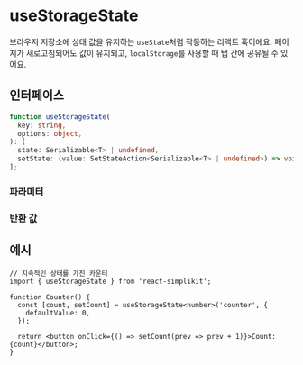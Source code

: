 # useStorageState

브라우저 저장소에 상태 값을 유지하는 `useState`처럼 작동하는 리액트 훅이에요. 페이지가 새로고침되어도 값이 유지되고, `localStorage`를 사용할 때 탭 간에 공유될 수 있어요.

## 인터페이스
```ts
function useStorageState(
  key: string,
  options: object,
): [
  state: Serializable<T> | undefined,
  setState: (value: SetStateAction<Serializable<T> | undefined>) => void,
];

```

### 파라미터

<Interface
  required
  name="key"
  type="string"
  description="값을 저장소에 저장하는데 사용되는 키예요."
/>

<Interface
  name="options"
  type="object"
  description="저장소 동작을 설정하는 옵션이에요."
  :nested="[
    {
      name: 'options.storage',
      type: 'Storage',
      defaultValue: 'localStorage',
      description:
        '저장소 유형 (<code>localStorage</code> 또는 <code>sessionStorage</code>)이에요. 기본값은 <code>localStorage</code>예요.',
    },
    {
      name: 'options.defaultValue',
      type: 'T',
      description: '기존 값이 없을 경우의 초기값이에요.',
    },
  ]"
/>

### 반환 값

<Interface
  name=""
  type="[state: Serializable<T> | undefined, setState: (value: SetStateAction<Serializable<T> | undefined>) => void]"
  description="튜플:"
  :nested="[
    {
      name: 'state',
      type: 'Serializable<T> | undefined',
      description: '저장소에서 가져온 현재 상태 값이에요.',
    },
    {
      name: 'setState',
      type: '(value: SetStateAction<Serializable<T> | undefined>) => void',
      description: '상태를 업데이트하고 유지하기 위한 함수예요.',
    },
  ]"
/>


## 예시

```tsx
// 지속적인 상태를 가진 카운터
import { useStorageState } from 'react-simplikit';

function Counter() {
  const [count, setCount] = useStorageState<number>('counter', {
    defaultValue: 0,
  });

  return <button onClick={() => setCount(prev => prev + 1)}>Count: {count}</button>;
}
```
  
